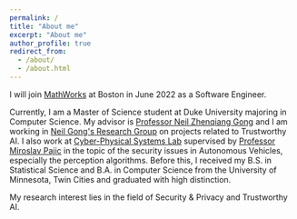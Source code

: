 ```yaml
---
permalink: /
title: "About me"
excerpt: "About me"
author_profile: true
redirect_from: 
  - /about/
  - /about.html
---
```


I will join [MathWorks](https://www.mathworks.com/) at Boston in June 2022 as a Software Engineer. 

Currently, I am a Master of Science student at Duke University majoring in Computer Science. My advisor is [Professor Neil Zhenqiang Gong](https://people.duke.edu/~zg70/) and I am working in [Neil Gong's Research Group](http://gonglab.pratt.duke.edu/) on projects related to Trustworthy AI. I also work at [Cyber-Physical Systems Lab](https://cpsl.pratt.duke.edu/) supervised by [Professor Miroslav Pajic](https://people.duke.edu/~mp275/) in the topic of the security issues in Autonomous Vehicles, especially the perception algorithms. Before this, I received my B.S. in Statistical Science and B.A. in Computer Science from the University of Minnesota, Twin Cities and graduated with high distinction. 

My research interest lies in the field of Security & Privacy and Trustworthy AI. 
